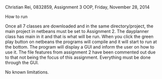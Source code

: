 Christian Rei, 0832859, Assignment 3 OOP, Friday, November 28, 2014

How to run

Once all 7 classes are downloaded and in the same directory/project, 
the main project in netbeans must be set to Assignment 2. The dayplanner
class has main in it and that is what will be run. When you click the 
green play button on netbeans the programs will compile and it will 
start to run at the bottom. The program will display a GUI and inform
the user on how to use it. The file features from assignment 2 have
been commented out due to that not being the focus of this assignment.
Everything must be done through the GUI. 

No known limitations.
